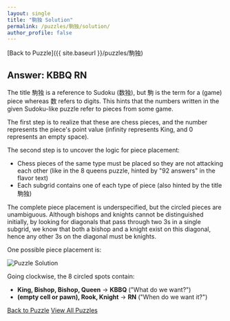 ```yaml
---
layout: single
title: "駒独 Solution"
permalink: /puzzles/駒独/solution/
author_profile: false
---
```


[Back to Puzzle]({{ site.baseurl }}/puzzles/駒独)

<div class="puzzle-solution">
  <h2 class="solution-answer">Answer: KBBQ RN</h2>

  <p>The title 駒独 is a reference to Sudoku (数独), but 駒 is the term for a (game) piece whereas 数 refers to digits. This hints that the numbers written in the given Sudoku-like puzzle refer to pieces from some game.</p>

  <p>The first step is to realize that these are chess pieces, and the number represents the piece's point value (infinity represents King, and 0 represents an empty space).</p>

  <p>The second step is to uncover the logic for piece placement:</p>
  <ul>
    <li>Chess pieces of the same type must be placed so they are not attacking each other (like in the 8 queens puzzle, hinted by "92 answers" in the flavor text)</li>
    <li>Each subgrid contains one of each type of piece (also hinted by the title 駒独)</li>
  </ul>

  <p>The complete piece placement is underspecified, but the circled pieces are unambiguous. Although bishops and knights cannot be distinguished initially, by looking for diagonals that pass through two 3s in a single subgrid, we know that both a bishop and a knight exist on this diagonal, hence any other 3s on the diagonal must be knights.</p>

  <p>One possible piece placement is:</p>

  <div class="puzzle-images">
    <img src="{{ site.baseurl }}/assets/puzzles/駒独/image2.png" alt="Puzzle Solution" class="puzzle-image">
  </div>

  <p>Going clockwise, the 8 circled spots contain:</p>
  <ul>
    <li><strong>King, Bishop, Bishop, Queen</strong> → <strong>KBBQ</strong> ("What do we want?")</li>
    <li><strong>(empty cell or pawn), Rook, Knight</strong> → <strong>RN</strong> ("When do we want it?")</li>
  </ul>

  <div class="solution-buttons">
    <a href="{{ site.baseurl }}/puzzles/駒独" class="puzzle-button back-button">Back to Puzzle</a>
    <a href="{{ site.baseurl }}/puzzles" class="puzzle-button all-puzzles-button">View All Puzzles</a>
  </div>
</div>